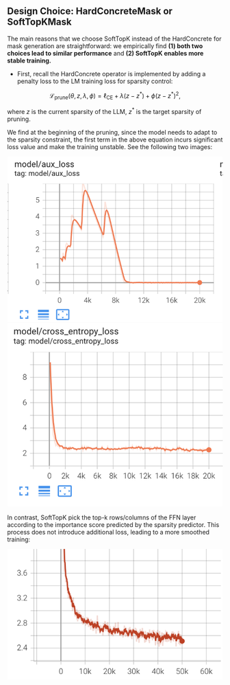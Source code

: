 ## Design Choice: HardConcreteMask or SoftTopKMask
The main reasons that we choose SoftTopK instead of the HardConcrete for mask generation are straightforward: we empirically find **(1) both two choices lead to similar performance** and **(2) SoftTopK enables more stable training.**

- First, recall the HardConcrete operator is implemented by adding a penalty loss to the LM training loss for  sparsity control:

$$\mathcal{L}_{\text{prune}}(\theta, z, \lambda, \phi) = \ell_{\text{CE}} + \lambda(z - z^{*}) + \phi(z-z^{*})^{2},$$

where $z$ is the current sparsity of the LLM, $z^{*}$ is the target sparsity of pruning. 

We find at the beginning of the pruning, since the model needs to adapt to the sparsity constraint, the first term in the above equation incurs significant loss value and make the training unstable. See the following two images:

![auxilary loss](images/HardConcreteMask_auxloss.png)
![next token prediction loss](images/HardConcreteMask_celoss.png)


In contrast, SoftTopK pick the top-k rows/columns of the FFN layer according to the importance score predicted by the sparsity predictor. This process does not introduce additional loss, leading to a more smoothed training:

![SoftTopK next token prediction loss](images/softtopk_loss.png)

